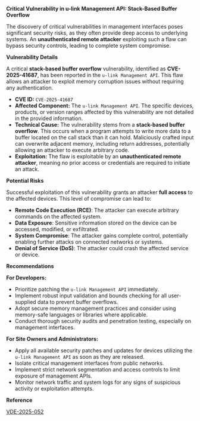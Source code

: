 **Critical Vulnerability in u-link Management API: Stack-Based Buffer Overflow**

The discovery of critical vulnerabilities in management interfaces poses significant security risks, as they often provide deep access to underlying systems. An **unauthenticated remote attacker** exploiting such a flaw can bypass security controls, leading to complete system compromise.

**Vulnerability Details**

A critical **stack-based buffer overflow** vulnerability, identified as **CVE-2025-41687**, has been reported in the `u-link Management API`. This flaw allows an attacker to exploit memory corruption issues without requiring any authentication.

*   **CVE ID:** `CVE-2025-41687`
*   **Affected Component:** The `u-link Management API`. The specific devices, products, or version ranges affected by this vulnerability are not detailed in the provided information.
*   **Technical Cause:** The vulnerability stems from a **stack-based buffer overflow**. This occurs when a program attempts to write more data to a buffer located on the call stack than it can hold. Maliciously crafted input can overwrite adjacent memory, including return addresses, potentially allowing an attacker to execute arbitrary code.
*   **Exploitation:** The flaw is exploitable by an **unauthenticated remote attacker**, meaning no prior access or credentials are required to initiate an attack.

**Potential Risks**

Successful exploitation of this vulnerability grants an attacker **full access** to the affected devices. This level of compromise can lead to:

*   **Remote Code Execution (RCE)**: The attacker can execute arbitrary commands on the affected system.
*   **Data Exposure**: Sensitive information stored on the device can be accessed, modified, or exfiltrated.
*   **System Compromise**: The attacker gains complete control, potentially enabling further attacks on connected networks or systems.
*   **Denial of Service (DoS)**: The attacker could crash the affected service or device.

**Recommendations**

**For Developers:**

*   Prioritize patching the `u-link Management API` immediately.
*   Implement robust input validation and bounds checking for all user-supplied data to prevent buffer overflows.
*   Adopt secure memory management practices and consider using memory-safe languages or libraries where applicable.
*   Conduct thorough security audits and penetration testing, especially on management interfaces.

**For Site Owners and Administrators:**

*   Apply all available security patches and updates for devices utilizing the `u-link Management API` as soon as they are released.
*   Isolate critical management interfaces from public networks.
*   Implement strict network segmentation and access controls to limit exposure of management APIs.
*   Monitor network traffic and system logs for any signs of suspicious activity or exploitation attempts.

**Reference**

[VDE-2025-052](https://certvde.com/de/advisories/VDE-2025-052)